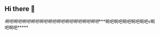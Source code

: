 ## Hi there 👋
*啊吧啊吧啊吧啊吧啊吧啊吧啊吧啊吧啊吧啊吧啊吧****啊吧啊吧啊吧啊吧啊吧v啊吧啊吧*****
<!--
**admincmd-a/admincmd-a** is a ✨ _special_ ✨ repository because its `README.md` (this file) appears on your GitHub profile.

Here are some ideas to get you started:

- 🔭 I’m currently working on ...
- 🌱 I’m currently learning ...
- 👯 I’m looking to collaborate on ...
- 🤔 I’m looking for help with ...
- 💬 Ask me about ...
- 📫 How to reach me: ...
- 😄 Pronouns: ...
- ⚡ Fun fact: ...
-->
